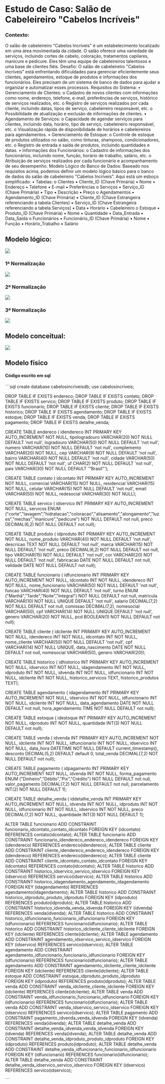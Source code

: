 # Estudo de Caso: Salão de Cabeleireiro "Cabelos Incríveis"
### Contexto:
O salão de cabeleireiro "Cabelos Incríveis" é um estabelecimento localizado em uma 
área movimentada da cidade. O salão oferece uma variedade de serviços, incluindo 
cortes de cabelo, coloração, tratamentos capilares, manicure e pedicure. Eles têm uma 
equipe de cabeleireiros talentosos e uma base de clientes fiéis.
Desafio:
O salão de cabeleireiro "Cabelos Incríveis" está enfrentando dificuldades para gerenciar 
eficientemente seus clientes, agendamentos, estoque de produtos e informações dos 
funcionários. Eles precisam de um sistema de banco de dados para ajudar a organizar e
automatizar esses processos.
Requisitos do Sistema:
• Gerenciamento de Clientes:
o Cadastro de novos clientes com informações como nome, endereço, 
telefone, e-mail, preferências de serviços, histórico de serviços realizados, 
etc.
o Registro de serviços realizados por cada cliente, incluindo datas, tipos de 
serviço, cabeleireiro responsável, etc.
o Possibilidade de atualização e exclusão de informações de clientes.
• Agendamento de Serviços:
o Capacidade de agendar serviços para clientes, incluindo data, horário, tipo 
de serviço, cabeleireiro responsável, etc.
o Visualização rápida de disponibilidade de horários e cabeleireiros para 
agendamentos.
• Gerenciamento de Estoque:
o Controle de estoque de produtos utilizados no salão, como tinturas, 
shampoos, condicionadores, etc.
o Registro de entrada e saída de produtos, incluindo quantidades e datas.
• Informações dos Funcionários:
o Cadastro de informações dos funcionários, incluindo nome, função, 
horário de trabalho, salário, etc.
o Atribuição de serviços realizados por cada funcionário e 
acompanhamento de seu desempenho.
Modelo Lógico do Banco de Dados:
Baseado nos requisitos acima, podemos definir um modelo lógico básico para o banco 
de dados do salão de cabeleireiro "Cabelos Incríveis". Aqui está um esboço simplificado:
• Tabelas:
o Clientes
▪ Cliente_ID (Chave Primária)
▪ Nome
▪ Endereço
▪ Telefone
▪ E-mail
▪ Preferências
o Serviços
▪ Serviço_ID (Chave Primária)
▪ Tipo
▪ Descrição
▪ Preço
o Agendamentos
▪ Agendamento_ID (Chave Primária)
▪ Cliente_ID (Chave Estrangeira referenciando a tabela Clientes)
▪ Serviço_ID (Chave Estrangeira referenciando a tabela Serviços)
▪ Data
▪ Horário
▪ Cabeleireiro
o Estoque
▪ Produto_ID (Chave Primária)
▪ Nome
▪ Quantidade
▪ Data_Entrada
▪ Data_Saída
o Funcionários
▪ Funcionário_ID (Chave Primária)
▪ Nome
▪ Função
▪ Horário_Trabalho
▪ Salário

## Modelo lógico:

<img src="modelo_logico_cabelos_incriveis.png">

### 1ª Normalização

<img src="mod_log_cab_incr_1a_normalizacao.png">

### 2ª Normalização

<img src="mod_log_cab_incr_2a_normalizacao.png">

### 3ª Normalização

<img src="mod_log_cab_incr_3a_normalizacao.png">

## Modelo conceitual:

<img src="modelo_conceitual_cabelos_incriveis.png">

## Modelo físico
#### Código escrito em sql

ˋˋˋsql
create database cabelosincriveisdb;
use cabelosincriveis;

DROP TABLE IF EXISTS endereco;
DROP TABLE IF EXISTS contato;
DROP TABLE IF EXISTS servico;
DROP TABLE IF EXISTS produto;
DROP TABLE IF EXISTS funcionario;
DROP TABLE IF EXISTS cliente;
DROP TABLE IF EXISTS historico;
DROP TABLE IF EXISTS agendamento;
DROP TABLE IF EXISTS estoque;
DROP TABLE IF EXISTS venda;
DROP TABLE IF EXISTS pagamento;
DROP TABLE IF EXISTS detalhe_venda;


CREATE TABLE endereco (
idendereco INT PRIMARY KEY AUTO_INCREMENT NOT NULL,
tipologradouro VARCHAR(20) NOT NULL DEFAULT 'not null',
logradouro VARCHAR(50) NOT NULL DEFAULT 'not null',
numero VARCHAR(10) NOT NULL DEFAULT 'not null',
complemento VARCHAR(20) NOT NULL,
cep VARCHAR(9) NOT NULL DEFAULT 'not null',
bairro VARCHAR(40) NOT NULL DEFAULT 'not null',
cidade VARCHAR(50) NOT NULL DEFAULT 'not null',
uf CHAR(2) NOT NULL DEFAULT 'not null',
pais VARCHAR(30) NOT NULL DEFAULT '"Brasil"');

CREATE TABLE contato (
idcontato INT PRIMARY KEY AUTO_INCREMENT NOT NULL,
comercial VARCHAR(15) NOT NULL,
residencial VARCHAR(15) NOT NULL,
celular VARCHAR(15) NOT NULL DEFAULT 'not null',
email VARCHAR(50) NOT NULL,
redesocial VARCHAR(30) NOT NULL);

CREATE TABLE servico (
idservico INT PRIMARY KEY AUTO_INCREMENT NOT NULL,
servicos ENUM ("corte","lavagem","hidratacao","coloracao","alisamento","alongamento","luzes","mechas","manicure","pedicure") NOT NULL DEFAULT not null,
preco DECIMAL(6,2) NOT NULL DEFAULT not null);

CREATE TABLE produto (
idproduto INT PRIMARY KEY AUTO_INCREMENT NOT NULL,
nome_produto VARCHAR(40) NOT NULL DEFAULT 'not null',
descricao TEXT NOT NULL DEFAULT 'not null',
marca VARCHAR(15) NOT NULL DEFAULT 'not null',
preco DECIMAL(6,2) NOT NULL DEFAULT not null,
tipo VARCHAR(15) NOT NULL DEFAULT 'not null',
cor VARCHAR(20) NOT NULL DEFAULT 'not null',
fabricacao DATE NOT NULL DEFAULT not null,
validade DATE NOT NULL DEFAULT not null);

CREATE TABLE funcionario (
idfuncionario INT PRIMARY KEY AUTO_INCREMENT NOT NULL,
idcontato INT NOT NULL,
idendereco INT NOT NULL,
nome_funcionario VARCHAR(50) NOT NULL DEFAULT 'not null',
funcao VARCHAR(40) NOT NULL DEFAULT 'not null',
turno ENUM ("Manhã","Tarde","Noite","Integral") NOT NULL DEFAULT not null,
matricula VARCHAR(10) NOT NULL UNIQUE DEFAULT 'not null',
salario DECIMAL(7,2) NOT NULL DEFAULT not null,
comissao DECIMAL(7,2),
nomesocial VARCHAR(50),
cpf VARCHAR(14) NOT NULL UNIQUE DEFAULT 'not null',
genero VARCHAR(20) NOT NULL,
pcd BOOLEAN(1) NOT NULL DEFAULT not null);

CREATE TABLE cliente (
idcliente INT PRIMARY KEY AUTO_INCREMENT NOT NULL,
idendereco INT NOT NULL,
idcontato INT NOT NULL,
nome_cliente VARCHAR(50) NOT NULL DEFAULT 'not null',
cpf VARCHAR(14) NOT NULL UNIQUE,
data_nascimento DATE NOT NULL DEFAULT not null,
nomesocial VARCHAR(50),
genero VARCHAR(20));

CREATE TABLE historico (
idhistorico INT PRIMARY KEY AUTO_INCREMENT NOT NULL,
idservico INT NOT NULL,
idagendamento INT NOT NULL,
idproduto INT NOT NULL,
idvenda INT NOT NULL,
idfuncionario INT NOT NULL,
idcliente INT NOT NULL,
historico_servicos TEXT,
historico_produtos TEXT);

CREATE TABLE agendamento (
idagendamento INT PRIMARY KEY AUTO_INCREMENT NOT NULL,
idservico INT NOT NULL,
idfuncionario INT NOT NULL,
idcliente INT NOT NULL,
data_agendamento DATE NOT NULL DEFAULT not null,
hora_agendamento TIME NOT NULL DEFAULT not null);

CREATE TABLE estoque (
idestoque INT PRIMARY KEY AUTO_INCREMENT NOT NULL,
idproduto INT NOT NULL,
quantidade INT(3) NOT NULL DEFAULT not null);

CREATE TABLE venda (
idvenda INT PRIMARY KEY AUTO_INCREMENT NOT NULL,
idcliente INT NOT NULL,
idfuncionario INT NOT NULL,
idservico INT NOT NULL,
data_hora DATETIME NOT NULL DEFAULT current_timestamp(),
desconto DECIMAL(5,2) DEFAULT default 0,
total_venda DECIMAL(7,2) NOT NULL DEFAULT not null);

CREATE TABLE pagamento (
idpagamento INT PRIMARY KEY AUTO_INCREMENT NOT NULL,
idvenda INT NOT NULL,
forma_pagamento ENUM ("Dinheiro","Débito","Pix","Crédito") NOT NULL DEFAULT not null,
valor_pagamento DECIMAL(7,2) NOT NULL DEFAULT not null,
parcelamento INT(2) NOT NULL DEFAULT 1);

CREATE TABLE detalhe_venda (
iddetalhe_venda INT PRIMARY KEY AUTO_INCREMENT NOT NULL,
idvenda INT NOT NULL,
idproduto INT NOT NULL,
idfuncionario INT NOT NULL,
idservico INT NOT NULL,
preco DECIMAL(7,2) NOT NULL,
quantidade INT(3) NOT NULL DEFAULT 1);

ALTER TABLE funcionario ADD CONSTRAINT funcionario_idcontato_contato_idcontato FOREIGN KEY (idcontato) REFERENCES contato(idcontato);
ALTER TABLE funcionario ADD CONSTRAINT funcionario_idendereco_endereco_idendereco FOREIGN KEY (idendereco) REFERENCES endereco(idendereco);
ALTER TABLE cliente ADD CONSTRAINT cliente_idendereco_endereco_idendereco FOREIGN KEY (idendereco) REFERENCES endereco(idendereco);
ALTER TABLE cliente ADD CONSTRAINT cliente_idcontato_contato_idcontato FOREIGN KEY (idcontato) REFERENCES contato(idcontato);
ALTER TABLE historico ADD CONSTRAINT historico_idservico_servico_idservico FOREIGN KEY (idservico) REFERENCES servico(idservico);
ALTER TABLE historico ADD CONSTRAINT historico_idagendamento_agendamento_idagendamento FOREIGN KEY (idagendamento) REFERENCES agendamento(idagendamento);
ALTER TABLE historico ADD CONSTRAINT historico_idproduto_produto_idproduto FOREIGN KEY (idproduto) REFERENCES produto(idproduto);
ALTER TABLE historico ADD CONSTRAINT historico_idvenda_venda_idvenda FOREIGN KEY (idvenda) REFERENCES venda(idvenda);
ALTER TABLE historico ADD CONSTRAINT historico_idfuncionario_funcionario_idfuncionario FOREIGN KEY (idfuncionario) REFERENCES funcionario(idfuncionario);
ALTER TABLE historico ADD CONSTRAINT historico_idcliente_cliente_idcliente FOREIGN KEY (idcliente) REFERENCES cliente(idcliente);
ALTER TABLE agendamento ADD CONSTRAINT agendamento_idservico_servico_idservico FOREIGN KEY (idservico) REFERENCES servico(idservico);
ALTER TABLE agendamento ADD CONSTRAINT agendamento_idfuncionario_funcionario_idfuncionario FOREIGN KEY (idfuncionario) REFERENCES funcionario(idfuncionario);
ALTER TABLE agendamento ADD CONSTRAINT agendamento_idcliente_cliente_idcliente FOREIGN KEY (idcliente) REFERENCES cliente(idcliente);
ALTER TABLE estoque ADD CONSTRAINT estoque_idproduto_produto_idproduto FOREIGN KEY (idproduto) REFERENCES produto(idproduto);
ALTER TABLE venda ADD CONSTRAINT venda_idcliente_cliente_idcliente FOREIGN KEY (idcliente) REFERENCES cliente(idcliente);
ALTER TABLE venda ADD CONSTRAINT venda_idfuncionario_funcionario_idfuncionario FOREIGN KEY (idfuncionario) REFERENCES funcionario(idfuncionario);
ALTER TABLE venda ADD CONSTRAINT venda_idservico_servico_idservico FOREIGN KEY (idservico) REFERENCES servico(idservico);
ALTER TABLE pagamento ADD CONSTRAINT pagamento_idvenda_venda_idvenda FOREIGN KEY (idvenda) REFERENCES venda(idvenda);
ALTER TABLE detalhe_venda ADD CONSTRAINT detalhe_venda_idvenda_venda_idvenda FOREIGN KEY (idvenda) REFERENCES venda(idvenda);
ALTER TABLE detalhe_venda ADD CONSTRAINT detalhe_venda_idproduto_produto_idproduto FOREIGN KEY (idproduto) REFERENCES produto(idproduto);
ALTER TABLE detalhe_venda ADD CONSTRAINT detalhe_venda_idfuncionario_funcionario_idfuncionario FOREIGN KEY (idfuncionario) REFERENCES funcionario(idfuncionario);
ALTER TABLE detalhe_venda ADD CONSTRAINT detalhe_venda_idservico_servico_idservico FOREIGN KEY (idservico) REFERENCES servico(idservico);


ˋˋˋ



